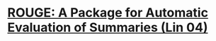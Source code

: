 # [ROUGE: A Package for Automatic Evaluation of Summaries (Lin 04)](https://aclanthology.org/W04-1013.pdf)



